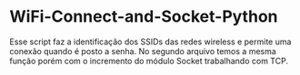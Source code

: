 # WiFi-Connect-and-Socket-Python
Esse script faz a identificação dos SSIDs das redes wireless e permite uma conexão quando é posto a senha. No segundo arquivo temos a mesma função porém com o incremento do módulo Socket trabalhando com TCP.
